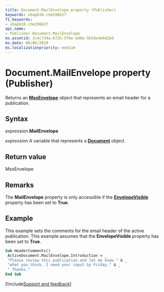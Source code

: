 ```yaml
---
title: Document.MailEnvelope property (Publisher)
keywords: vbapb10.chm196627
f1_keywords:
- vbapb10.chm196627
api_name:
- Publisher.Document.MailEnvelope
ms.assetid: 3c4c734a-6725-5f6e-ed0a-5b19e4e642bd
ms.date: 06/06/2019
ms.localizationpriority: medium
---
```



# Document.MailEnvelope property (Publisher)

Returns an **[MsoEnvelope](office.msoenvelope.md)** object that represents an email header for a publication.


## Syntax

_expression_.**MailEnvelope**

_expression_ A variable that represents a **[Document](Publisher.Document.md)** object.


## Return value

MsoEnvelope


## Remarks

The **MailEnvelope** property is only accessible if the **[EnvelopeVisible](Publisher.Document.EnvelopeVisible.md)** property has been set to **True**.


## Example

This example sets the comments for the email header of the active publication. This example assumes that the **EnvelopeVisible** property has been set to **True**.

```vb
Sub HeaderComments() 
 ActiveDocument.MailEnvelope.Introduction = _ 
 "Please review this publication and let me know " & _ 
 "what you think. I need your input by Friday." & _ 
 " Thanks." 
End Sub
```

[!include[Support and feedback](~/includes/feedback-boilerplate.md)]